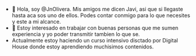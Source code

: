 - 👋 Hola, soy @JnOlivera. Mis amigos me dicen Javi, asi que si llegaste hasta aca sos uno de ellos. Podes contar conmigo para lo que necesites y este a mi alcance.
- 👀 Estoy interesado en trabajar con buenas personas que me sumen experiencia y yo poder transmitir tambien lo que se.
- Actualmente estoy haciendo un curso intensivo disctado por Digital House donde estoy aprendiendo muchisimos contenidos.

<!---
JnOlivera/JnOlivera is a ✨ special ✨ repository because its `README.md` (this file) appears on your GitHub profile.
You can click the Preview link to take a look at your changes.
--->
